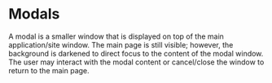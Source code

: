 # Modals

A modal is a smaller window that is displayed on top of the main application/site window. The main page is still visible; however, the background is darkened to direct focus to the content of the modal window. The user may interact with the modal content or cancel/close the window to return to the main page.
